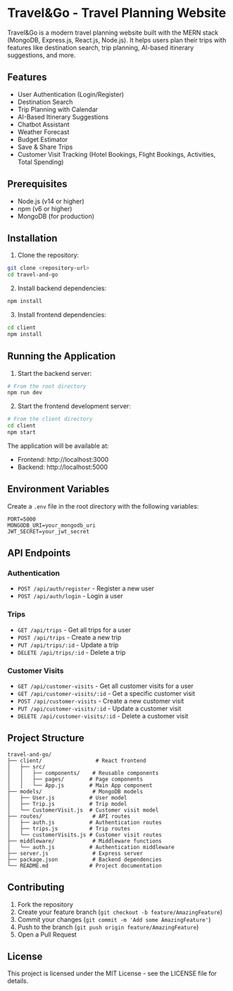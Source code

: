 # Travel&Go - Travel Planning Website

Travel&Go is a modern travel planning website built with the MERN stack (MongoDB, Express.js, React.js, Node.js). It helps users plan their trips with features like destination search, trip planning, AI-based itinerary suggestions, and more.

## Features

- User Authentication (Login/Register)
- Destination Search
- Trip Planning with Calendar
- AI-Based Itinerary Suggestions
- Chatbot Assistant
- Weather Forecast
- Budget Estimator
- Save & Share Trips
- Customer Visit Tracking (Hotel Bookings, Flight Bookings, Activities, Total Spending)

## Prerequisites

- Node.js (v14 or higher)
- npm (v6 or higher)
- MongoDB (for production)

## Installation

1. Clone the repository:
```bash
git clone <repository-url>
cd travel-and-go
```

2. Install backend dependencies:
```bash
npm install
```

3. Install frontend dependencies:
```bash
cd client
npm install
```

## Running the Application

1. Start the backend server:
```bash
# From the root directory
npm run dev
```

2. Start the frontend development server:
```bash
# From the client directory
cd client
npm start
```

The application will be available at:
- Frontend: http://localhost:3000
- Backend: http://localhost:5000

## Environment Variables

Create a `.env` file in the root directory with the following variables:
```
PORT=5000
MONGODB_URI=your_mongodb_uri
JWT_SECRET=your_jwt_secret
```

## API Endpoints

### Authentication
- `POST /api/auth/register` - Register a new user
- `POST /api/auth/login` - Login a user

### Trips
- `GET /api/trips` - Get all trips for a user
- `POST /api/trips` - Create a new trip
- `PUT /api/trips/:id` - Update a trip
- `DELETE /api/trips/:id` - Delete a trip

### Customer Visits
- `GET /api/customer-visits` - Get all customer visits for a user
- `GET /api/customer-visits/:id` - Get a specific customer visit
- `POST /api/customer-visits` - Create a new customer visit
- `PUT /api/customer-visits/:id` - Update a customer visit
- `DELETE /api/customer-visits/:id` - Delete a customer visit

## Project Structure

```
travel-and-go/
├── client/                 # React frontend
│   ├── src/
│   │   ├── components/    # Reusable components
│   │   ├── pages/        # Page components
│   │   └── App.js        # Main App component
├── models/                # MongoDB models
│   ├── User.js           # User model
│   ├── Trip.js           # Trip model
│   └── CustomerVisit.js  # Customer visit model
├── routes/                # API routes
│   ├── auth.js           # Authentication routes
│   ├── trips.js          # Trip routes
│   └── customerVisits.js # Customer visit routes
├── middleware/            # Middleware functions
│   └── auth.js           # Authentication middleware
├── server.js              # Express server
├── package.json           # Backend dependencies
└── README.md             # Project documentation
```

## Contributing

1. Fork the repository
2. Create your feature branch (`git checkout -b feature/AmazingFeature`)
3. Commit your changes (`git commit -m 'Add some AmazingFeature'`)
4. Push to the branch (`git push origin feature/AmazingFeature`)
5. Open a Pull Request

## License

This project is licensed under the MIT License - see the LICENSE file for details. 